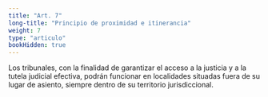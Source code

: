 ```yaml
---
title: "Art. 7"
long-title: "Principio de proximidad e itinerancia"
weight: 7
type: "articulo"
bookHidden: true
---
```

Los tribunales, con la finalidad de garantizar el acceso a la justicia y a la tutela judicial efectiva, podrán funcionar en localidades situadas fuera de su lugar de asiento, siempre dentro de su territorio jurisdiccional.
